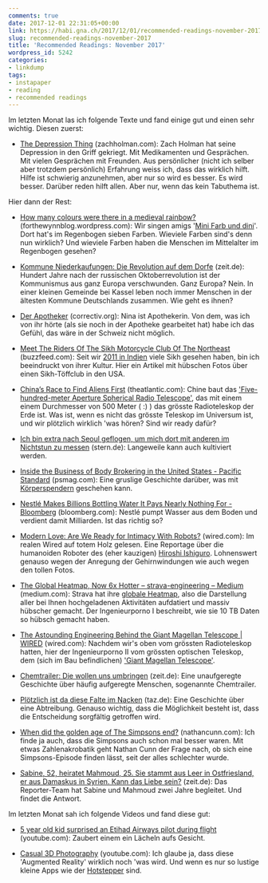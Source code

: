```yaml
---
comments: true
date: 2017-12-01 22:31:05+00:00
link: https://habi.gna.ch/2017/12/01/recommended-readings-november-2017/
slug: recommended-readings-november-2017
title: 'Recommended Readings: November 2017'
wordpress_id: 5242
categories:
- linkdump
tags:
- instapaper
- reading
- recommended readings
---
```


Im letzten Monat las ich folgende Texte und fand einige gut und einen sehr wichtig.
Diesen zuerst:





  * [The Depression Thing](https://zachholman.com/posts/the-depression-thing) (zachholman.com): Zach Holman hat seine Depression in den Griff gekriegt. Mit Medikamenten und Gesprächen. Mit vielen Gesprächen mit Freunden. Aus persönlicher (nicht ich selber aber trotzdem persönlich) Erfahrung weiss ich, dass das wirklich hilft. Hilfe ist schwierig anzunehmen, aber nur so wird es besser. Es wird besser. Darüber reden hilft allen. Aber nur, wenn das kein Tabuthema ist.



Hier dann der Rest:



  * [How many colours were there in a medieval rainbow?](https://forthewynnblog.wordpress.com/2017/11/20/how-many-colours-were-there-in-a-medieval-rainbow/) (forthewynnblog.wordpress.com): Wir singen amigs '[Mini Farb und dini](http://chinderliedli.ch/index.php/2011/05/20/mini-farb-und-dini/)'. Dort hat's im Regenbogen sieben Farben. Wieviele Farben sind's denn nun wirklich? Und wieviele Farben haben die Menschen im Mittelalter im Regenbogen gesehen?


  * [Kommune Niederkaufungen: Die Revolution auf dem Dorfe](http://www.zeit.de/2017/43/kommune-niederkaufungen-kommunismus-kassel/komplettansicht) (zeit.de): Hundert Jahre nach der russischen Oktoberrevolution ist der Kommunismus aus ganz Europa verschwunden. Ganz Europa? Nein. In einer kleinen Gemeinde bei Kassel leben noch immer Menschen in der ältesten Kommune Deutschlands zusammen. Wie geht es ihnen?


  * [Der Apotheker](https://correctiv.org/recherchen/stories/2017/11/10/der-alte-apotheker/) (correctiv.org): Nina ist Apothekerin. Von dem, was ich von ihr hörte (als sie noch in der Apotheke gearbeitet hat) habe ich das Gefühl, das wäre in der Schweiz nicht möglich.


  * [Meet The Riders Of The Sikh Motorcycle Club Of The Northeast](https://www.buzzfeed.com/teresamathew/on-a-ride-with-a-sikh-motorcycle-club) (buzzfeed.com): Seit wir [2011 in Indien](https://flic.kr/p/9BGRPe) viele Sikh gesehen haben, bin ich beeindruckt von ihrer Kultur. Hier ein Artikel mit hübschen Fotos über einen Sikh-Töffclub in den USA.


  * [China’s Race to Find Aliens First](https://www.theatlantic.com/magazine/archive/2017/12/what-happens-if-china-makes-first-contact/544131/) (theatlantic.com): Chine baut das ['Five-hundred-meter Aperture Spherical Radio Telescope'](http://fast.bao.ac.cn/en/), das mit einem einem Durchmesser von 500 Meter ( :) ) das grösste Radioteleskop der Erde ist. Was ist, wenn es nicht das grösste Teleskop im Universum ist, und wir plötzlich wirklich 'was hören? Sind wir ready dafür?


  * [Ich bin extra nach Seoul geflogen, um mich dort mit anderen im Nichtstun zu messen](https://www.stern.de/neon/magazin/freizeit/ich-bin-extra-nach-seoul-geflogen--um-mich-dort-mit-anderen-im-nichtstun-zu-messen-7687950.html) (stern.de): Langeweile kann auch kultiviert werden.


  * [Inside the Business of Body Brokering in the United States - Pacific Standard](https://psmag.com/magazine/arms-dealers) (psmag.com): Eine gruslige Geschichte darüber, was mit  [Körperspendern](http://www.ana.unibe.ch/dienstleistungen/koerperspende/index_ger.html) geschehen kann.


  * [Nestlé Makes Billions Bottling Water It Pays Nearly Nothing For - Bloomberg](https://www.bloomberg.com/news/features/2017-09-21/nestl-makes-billions-bottling-water-it-pays-nearly-nothing-for) (bloomberg.com): Nestlé pumpt Wasser aus dem Boden und verdient damit Milliarden. Ist das richtig so?


  * [Modern Love: Are We Ready for Intimacy With Robots?](https://www.wired.com/2017/10/hiroshi-ishiguro-when-robots-act-just-like-humans/) (wired.com): Im realen Wired auf totem Holz gelesen. Eine Reportage über die humanoiden Roboter des (eher kauzigen) [Hiroshi Ishiguro](https://en.wikipedia.org/wiki/Hiroshi_Ishiguro). Lohnenswert genauso wegen der Anregung der Gehirnwindungen wie auch wegen den tollen Fotos.


  * [The Global Heatmap, Now 6x Hotter – strava-engineering – Medium](https://medium.com/strava-engineering/the-global-heatmap-now-6x-hotter-23fc01d301de) (medium.com): Strava hat ihre [globale Heatmap](https://labs.strava.com/heatmap/#13.51/7.39493/46.95466/hot/all), also die Darstellung aller bei Ihnen hochgeladenen Aktivitäten aufdatiert und massiv hübscher gemacht. Der Ingenieurporno I beschreibt, wie sie 10 TB Daten so hübsch gemacht haben.


  * [The Astounding Engineering Behind the Giant Magellan Telescope | WIRED](https://www.wired.com/story/the-astounding-engineering-behind-the-giant-magellan-telescope/) (wired.com): Nachdem wir's oben vom grössten Radioteleskop hatten, hier der Ingenieurporno II vom grössten optischen Teleskop, dem (sich im Bau befindlichen) ['Giant Magellan Telescope'](http://www.gmto.org/gallery/3d-renderings/). 


  * [Chemtrailer: Die wollen uns umbringen](http://www.zeit.de/2017/41/fake-news-chemtrails-wissenschaft-wahrheit-luegenpresse/komplettansicht) (zeit.de): Eine unaufgeregte Geschichte über häufig aufgeregte Menschen, sogenannte Chemtrailer.


  * [Plötzlich ist da diese Falte im Nacken](http://www.taz.de/!5455285/) (taz.de): Eine Geschichte über eine Abtreibung. Genauso wichtig, dass die Möglichkeit besteht ist, dass die Entscheidung sorgfältig getroffen wird.


  * [When did the golden age of The Simpsons end?](http://www.nathancunn.com/2017-10-26-simpsons-decline/) (nathancunn.com): Ich finde ja auch, dass die Simpsons auch schon mal besser waren. Mit etwas Zahlenakrobatik geht Nathan Cunn der Frage nach, ob sich eine Simpsons-Episode finden lässt, seit der alles schlechter wurde.


  * [Sabine, 52, heiratet Mahmoud, 25. Sie stammt aus Leer in Ostfriesland, er aus Damaskus in Syrien. Kann das Liebe sein?](http://www.zeit.de/2017/44/beziehungen-syrer-deutsche-heirat-flucht-partnerschaft/komplettansicht) (zeit.de): Das Reporter-Team hat Sabine und Mahmoud zwei Jahre begleitet. Und findet die Antwort.



Im letzten Monat sah ich folgende Videos und fand diese gut:



  * [5 year old kid surprised an Etihad Airways pilot during flight](https://www.youtube.com/watch?v=HXkSe_QCJL4) (youtube.com): Zaubert einem ein Lächeln aufs Gesicht.


  * [Casual 3D Photography](https://www.youtube.com/watch?v=wGBistgOsyQ) (youtube.com): Ich glaube ja, dass diese 'Augmented Reality' wirklich noch 'was wird. Und wenn es nur so lustige kleine Apps wie der [Hotstepper](http://hotstepper.dance/) sind.


